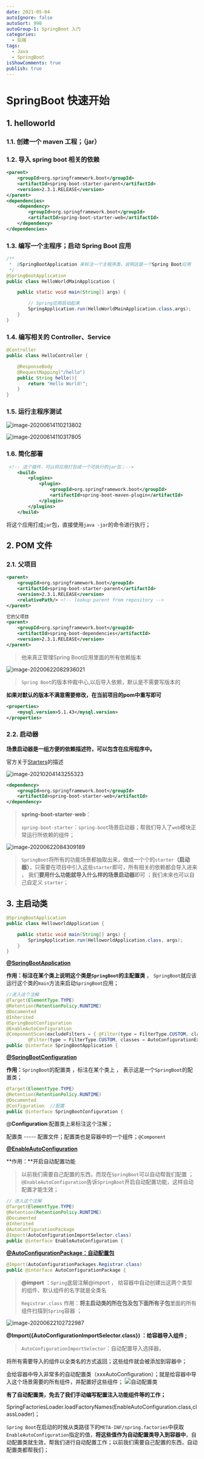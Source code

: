 ```yaml
---
date: 2021-05-04
autoIgnore: false
autoSort: 990
autoGroup-1: SpringBoot 入门
categories:
  - 后端
tags:
  - Java
  - SpringBoot
isShowComments: true
publish: true
---
```


# SpringBoot 快速开始

## 1. helloworld

### 1.1. 创建一个 maven 工程；（jar）

### 1.2. 导入 spring boot 相关的依赖

```xml
<parent>
    <groupId>org.springframework.boot</groupId>
    <artifactId>spring-boot-starter-parent</artifactId>
    <version>2.3.1.RELEASE</version>
</parent>
<dependencies>
    <dependency>
        <groupId>org.springframework.boot</groupId>
        <artifactId>spring-boot-starter-web</artifactId>
    </dependency>
</dependencies>
```

### 1.3. 编写一个主程序；启动 Spring Boot 应用

```java
/**
 *  @SpringBootApplication 来标注一个主程序类，说明这是一个Spring Boot应用
 */
@SpringBootApplication
public class HelloWorldMainApplication {

    public static void main(String[] args) {

        // Spring应用启动起来
        SpringApplication.run(HelloWorldMainApplication.class,args);
    }
}
```

### 1.4. 编写相关的 Controller、Service

```java
@Controller
public class HelloController {

    @ResponseBody
    @RequestMapping("/hello")
    public String hello(){
        return "Hello World!";
    }
}

```

### 1.5. 运行主程序测试

![image-20200614110213802](media/2.SpringBoot快速开始.assets/image-20200614110213802.png)

![image-20200614110317805](media/2.SpringBoot快速开始.assets/image-20200614110317805.png)

### 1.6. 简化部署

```xml
 <!-- 这个插件，可以将应用打包成一个可执行的jar包；-->
    <build>
        <plugins>
            <plugin>
                <groupId>org.springframework.boot</groupId>
                <artifactId>spring-boot-maven-plugin</artifactId>
            </plugin>
        </plugins>
    </build>
```

将这个应用打成`jar`包，直接使用`java -jar`的命令进行执行；

## 2. POM 文件

### 2.1. 父项目

```xml
<parent>
    <groupId>org.springframework.boot</groupId>
    <artifactId>spring-boot-starter-parent</artifactId>
    <version>2.3.1.RELEASE</version>
    <relativePath/> <!-- lookup parent from repository -->
</parent>

它的父项目
<parent>
    <groupId>org.springframework.boot</groupId>
    <artifactId>spring-boot-dependencies</artifactId>
    <version>2.3.1.RELEASE</version>
</parent>
```

> 他来真正管理Spring Boot应用里面的所有依赖版本

![image-20200622082936021](media/2.SpringBoot快速开始.assets/image-20200622082936021.png)

> `Spring Boot`的版本仲裁中心,以后导入依赖，默认是不需要写版本的

**如果对默认的版本不满意需要修改，在当前项目的pom中重写即可**

```xml
<properties>
    <mysql.version>5.1.43</mysql.version>
</properties>
```



### 2.2. 启动器

**场景启动器是一组方便的依赖描述符，可以包含在应用程序中。**

官方关于[Starters](https://docs.spring.io/spring-boot/docs/current/reference/html/using-spring-boot.html#using-boot-starter)的描述

![image-20210204143255323](media/2.SpringBoot快速开始.assets/image-20210204143255323.png)

```xml
<dependency>
    <groupId>org.springframework.boot</groupId>
    <artifactId>spring-boot-starter-web</artifactId>
</dependency>
```

> **spring-boot-starter**-**web**：
>
>  `spring-boot-starter`：`spring-boot`场景启动器；帮我们导入了`web`模块正常运行所依赖的组件；

![image-20200622084309189](media/2.SpringBoot快速开始.assets/image-20200622084309189.png)

> `SpringBoot`将所有的功能场景都抽取出来，做成一个个的`starter`**（启动器）**，只需要在项目中引入这些`starter`即可，所有相关的依赖都会导入进来 ， 我们**要用什么功能就导入什么样的场景启动器**即可 ；我们未来也可以自己自定义 `starter`；

## 3. 主启动类

```java
@SpringBootApplication
public class HelloworldApplication {

    public static void main(String[] args) {
        SpringApplication.run(HelloworldApplication.class, args);
    }
}
```

**<u>@SpringBootApplication</u>**

**作用：**标注在某个类上说明这个类是`SpringBoot`的**主配置类** ， `SpringBoot`就应该运行这个类的`main`方法来启动`SpringBoot`应用；

```java
//进入这个注解
@Target(ElementType.TYPE)
@Retention(RetentionPolicy.RUNTIME)
@Documented
@Inherited
@SpringBootConfiguration
@EnableAutoConfiguration
@ComponentScan(excludeFilters = { @Filter(type = FilterType.CUSTOM, classes = TypeExcludeFilter.class),
		@Filter(type = FilterType.CUSTOM, classes = AutoConfigurationExcludeFilter.class) })
public @interface SpringBootApplication {
```

<u>**@SpringBootConfiguration**</u>

**作用：**`SpringBoot`的配置类 ，标注在某个类上 ， 表示这是一个`SpringBoot`的配置类；

```java
@Target(ElementType.TYPE)
@Retention(RetentionPolicy.RUNTIME)
@Documented
@Configuration	//配置
public @interface SpringBootConfiguration {
```

 @**Configuration**:配置类上来标注这个注解；

 配置类 ----- 配置文件；配置类也是容器中的一个组件；`@Component`

**<u>@EnableAutoConfiguration</u>**

**作用：**开启自动配置功能

> 以前我们需要自己配置的东西，而现在`SpringBoot`可以自动帮我们配置 ；`@EnableAutoConfiguration`告诉`SpringBoot`开启自动配置功能，这样自动配置才能生效；

```java
// 进入这个注解
@Target(ElementType.TYPE)
@Retention(RetentionPolicy.RUNTIME)
@Documented
@Inherited
@AutoConfigurationPackage
@Import(AutoConfigurationImportSelector.class)
public @interface EnableAutoConfiguration {
```

**<u>@AutoConfigurationPackage：自动配置包</u>**

```java
@Import(AutoConfigurationPackages.Registrar.class)
public @interface AutoConfigurationPackage {
```

> **@import** ：`Spring`底层注解@import ， 给容器中自动创建出这两个类型的组件、默认组件的名字就是全类名
>
> `Registrar.class` 作用：**将主启动类的所在包及包下面所有子包**里面的所有组件扫描到`Spring`容器 ；

![image-20200622102722987](media/2.SpringBoot快速开始.assets/image-20200622102722987.png)

**@Import({AutoConfigurationImportSelector.class}) ：给容器导入组件 ;**

> `AutoConfigurationImportSelector`：自动配置导入选择器，

将所有需要导入的组件以全类名的方式返回；这些组件就会被添加到容器中；

 会给容器中导入非常多的自动配置类（xxxAutoConfiguration）；就是给容器中导入这个场景需要的所有组件，并配置好这些组件； ![自动配置类](media/2.SpringBoot快速开始.assets/搜狗截图20180129224104.png)

**有了自动配置类，免去了我们手动编写配置注入功能组件等的工作；**

 SpringFactoriesLoader.loadFactoryNames(EnableAutoConfiguration.class,classLoader)；

`Spring Boot`在启动的时候从类路径下的`META-INF/spring.factories`中获取`EnableAutoConfiguration`指定的值，**将这些值作为自动配置类导入到容器中**，自动配置类就生效，帮我们进行自动配置工作；以前我们需要自己配置的东西，自动配置类都帮我们；
